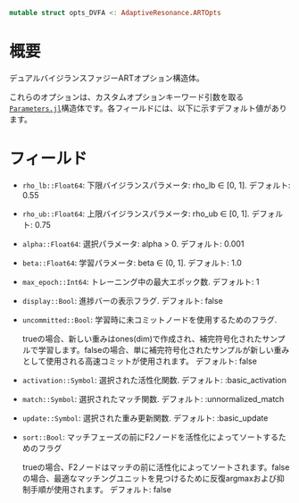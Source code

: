 ```julia
mutable struct opts_DVFA <: AdaptiveResonance.ARTOpts
```

# 概要

デュアルバイジランスファジーARTオプション構造体。

これらのオプションは、カスタムオプションキーワード引数を取る[`Parameters.jl`](https://github.com/mauro3/Parameters.jl)構造体です。各フィールドには、以下に示すデフォルト値があります。

# フィールド

  * `rho_lb::Float64`: 下限バイジランスパラメータ: rho_lb ∈ [0, 1].  デフォルト: 0.55
  * `rho_ub::Float64`: 上限バイジランスパラメータ: rho_ub ∈ [0, 1].  デフォルト: 0.75
  * `alpha::Float64`: 選択パラメータ: alpha > 0.  デフォルト: 0.001
  * `beta::Float64`: 学習パラメータ: beta ∈ (0, 1].  デフォルト: 1.0
  * `max_epoch::Int64`: トレーニング中の最大エポック数.  デフォルト: 1
  * `display::Bool`: 進捗バーの表示フラグ.  デフォルト: false
  * `uncommitted::Bool`: 学習時に未コミットノードを使用するためのフラグ.

    trueの場合、新しい重みはones(dim)で作成され、補完符号化されたサンプルで学習します。falseの場合、単に補完符号化されたサンプルが新しい重みとして使用される高速コミットが使用されます。  デフォルト: false
  * `activation::Symbol`: 選択された活性化関数.  デフォルト: :basic_activation
  * `match::Symbol`: 選択されたマッチ関数.  デフォルト: :unnormalized_match
  * `update::Symbol`: 選択された重み更新関数.  デフォルト: :basic_update
  * `sort::Bool`: マッチフェーズの前にF2ノードを活性化によってソートするためのフラグ

    trueの場合、F2ノードはマッチの前に活性化によってソートされます。falseの場合、最適なマッチングユニットを見つけるために反復argmaxおよび抑制手順が使用されます。  デフォルト: false
